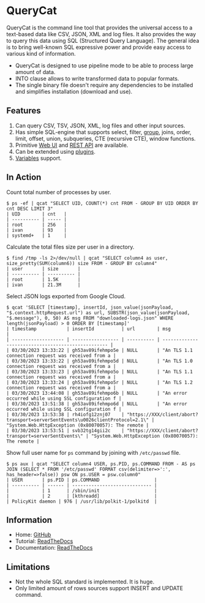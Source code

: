 # QueryCat

QueryCat is the command line tool that provides the universal access to a text-based data like CSV, JSON, XML and log files. It also provides the way to query this data using SQL (Structured Query Language). The general idea is to bring well-known SQL expressive power and provide easy access to various kind of information.

- QueryCat is designed to use pipeline mode to be able to process large amount of data.
- INTO clause allows to write transformed data to popular formats.
- The single binary file doesn't require any dependencies to be installed and simplifies installation (download and use).

## Features

1. Can query CSV, TSV, JSON, XML, log files and other input sources.
2. Has simple SQL-engine that supports select, filter, [group](https://querycat.readthedocs.io/en/latest/functions/aggregate/), joins, order, limit, offset, union, subqueries, CTE (recursive CTE), window functions.
3. Primitive [Web UI](https://querycat.readthedocs.io/en/latest/features/web-server/) and [REST API](https://querycat.readthedocs.io/en/latest/features/web-server/) are available.
4. Can be extended using [plugins](https://querycat.readthedocs.io/en/latest/plugins/).
5. [Variables](https://querycat.readthedocs.io/en/latest/commands/declare/) support.

## In Action

Count total number of processes by user.

```
$ ps -ef | qcat "SELECT UID, COUNT(*) cnt FROM - GROUP BY UID ORDER BY cnt DESC LIMIT 3"
| UID        | cnt   |
| ---------- | ----- |
| root       | 256   |
| ivan       | 93    |
| systemd+   | 1     |
```

Calculate the total files size per user in a directory.

```
$ find /tmp -ls 2>/dev/null | qcat "SELECT column4 as user, size_pretty(SUM(column6)) size FROM - GROUP BY column4"
| user       | size       |
| ---------- | ---------- |
| root       | 1.5K       |
| ivan       | 21.3M      |
```

Select JSON logs exported from Google Cloud.

```
$ qcat 'SELECT [timestamp], insertId, json_value(jsonPayload, "$.context.httpRequest.url") as url, SUBSTR(json_value(jsonPayload, "$.message"), 0, 50) AS msg FROM "downloaded-logs.json" WHERE length(jsonPayload) > 0 ORDER BY [timestamp]'
| timestamp           | insertId          | url        | msg                                                |
| ------------------- | ----------------- | ---------- | -------------------------------------------------- |
| 03/30/2023 13:33:22 | gh53av89ifehmpo5e | NULL       | "An TLS 1.1 connection request was received from a |
| 03/30/2023 13:33:22 | gh53av89ifehmpo5d | NULL       | "An TLS 1.0 connection request was received from a |
| 03/30/2023 13:33:23 | gh53av89ifehmpo5o | NULL       | "An TLS 1.1 connection request was received from a |
| 03/30/2023 13:33:24 | gh53av89ifehmpo5r | NULL       | "An TLS 1.2 connection request was received from a |
| 03/30/2023 13:44:08 | gh53av89ifehmpo6b | NULL       | "An error occurred while using SSL configuration f |
| 03/30/2023 13:51:38 | gh53av89ifehmpo6d | NULL       | "An error occurred while using SSL configuration f |
| 03/30/2023 13:53:38 | rh4iofg12znj07    | "https://XXX/client/abort?transport=serverSentEvents\u0026clientProtocol=2.1\" | "System.Web.HttpException (0x80070057): The remote |
| 03/30/2023 13:53:51 | svb32tg14gii2c    | "https://XXX/client/abort?transport=serverSentEvents\" | "System.Web.HttpException (0x80070057): The remote |
```

Show full user name for `ps` command by joining with `/etc/passwd` file.

```
$ ps aux | qcat "SELECT column4 USER, ps.PID, ps.COMMAND FROM - AS ps JOIN (SELECT * FROM '/etc/passwd' FORMAT csv(delimiter=>':', has_header=>false)) psw ON ps.USER = psw.column0"
| USER       | ps.PID | ps.COMMAND                    |
| ---------- | ------ | ----------------------------- |
|            | 1      | /sbin/init                    |
|            | 2      | [kthreadd]                    |
| PolicyKit daemon | 976 | /usr/lib/polkit-1/polkitd  |
```

## Information

- Home: [GitHub](https://github.com/krasninja/querycat)
- Tutorial: [ReadTheDocs](https://querycat.readthedocs.io/en/latest/tutorial/)
- Documentation: [ReadTheDocs](https://querycat.readthedocs.io/)

## Limitations

- Not the whole SQL standard is implemented. It is huge.
- Only limited amount of rows sources support INSERT and UPDATE command.
